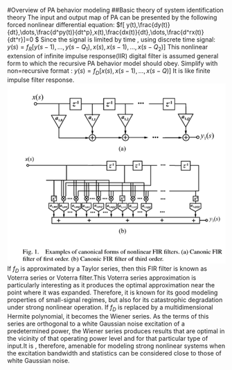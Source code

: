 #Overview of PA behavior modeling
##Basic theory of system identification theory
The input and output map of PA can be presented by the following forced nonlinear differential equation:
$f[ y(t),\frac{dy(t)}{dt},\dots,\frac{d^py(t)}{dt^p},x(t),\frac{dx(t)}{dt},\dots,\frac{d^rx(t)}{dt^r}]=0 $
Since the signal is limited by time , using discrete time signal:
$y(s) = f_R [ y(s-1) ,\dots,y(s-Q_1),x(s),x(s-1),\dots,x(s-Q_2)]$
This nonlinear extension of infinite impulse response(IIR) digital filter is assumed general form to which the recursive PA behavior model should obey.
Simplify with non=recursive format :
$y(s)=f_D[x(s),x(s-1),\dots,x(s-Q)]$ It is like finite impulse filter response.
![](2020-06-11-17-23-58.png)
If $f_D$ is approximated by a Taylor series, then this FIR filter is known as Voterra series or Voterra filter.This Voterra series approximation is particularly interesting as it produces the optimal approximation near the point where it was expanded. Therefore, it is known for its good modeling properties of small-signal regimes, but also for its catastrophic degradation under strong nonlinear operation.
If $f_D$ is replaced by a multidimensional Hermite polynomial, it becomes the Wiener series. As the terms of this series are orthogonal to a white Gaussian noise excitation of a predetermined power, the Wiener series produces results that are optimal in the vicinity of that operating power level and for that particular type of input.It is , therefore, amenable for modeling strong nonlinear systems when the excitation bandwidth and statistics can be considered close to those of white Gaussian noise. 



